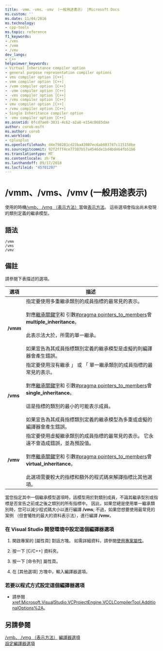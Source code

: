 ```yaml
---
title: -vmm、-vms、-vmv （一般用途表示） |Microsoft Docs
ms.custom: ''
ms.date: 11/04/2016
ms.technology:
- cpp-tools
ms.topic: reference
f1_keywords:
- /vms
- /vmm
- /vmv
dev_langs:
- C++
helpviewer_keywords:
- Virtual Inheritance compiler option
- general purpose representation compiler options
- vms compiler option [C++]
- vmm compiler option [C++]
- /vmm compiler option [C++]
- -vmm compiler option [C++]
- -vms compiler option [C++]
- /vms compiler option [C++]
- vmv compiler option [C++]
- /vmv compiler option [C++]
- Single Inheritance compiler option
- -vmv compiler option [C++]
ms.assetid: 0fcd7ae0-3031-4c62-a2a8-e154c8685dae
author: corob-msft
ms.author: corob
ms.workload:
- cplusplus
ms.openlocfilehash: d4e790281cd23ba43987ec6ab003787c115150be
ms.sourcegitcommit: 92f2fff4ce77387b57a4546de1bd4bd464fb51b6
ms.translationtype: MT
ms.contentlocale: zh-TW
ms.lasthandoff: 09/17/2018
ms.locfileid: "45701297"
---
```

# <a name="vmm-vms-vmv-general-purpose-representation"></a>/vmm、/vms、/vmv (一般用途表示)

使用的時機[/vmb、 /vmg （表示方法）](../../build/reference/vmb-vmg-representation-method.md)當做[表示方法](../../build/reference/vmb-vmg-representation-method.md)。 這些選項會指出尚未發現的類別定義的繼承模型。

## <a name="syntax"></a>語法

```
/vmm
/vms
/vmv
```

## <a name="remarks"></a>備註

請參閱下表描述的選項。

|選項|描述|
|------------|-----------------|
|**/vmm**|指定要使用多重繼承類別的成員指標的最常見的表示。<br /><br /> 對應[繼承關鍵字](../../cpp/inheritance-keywords.md)和 引數[#pragma pointers_to_members](../../preprocessor/pointers-to-members.md)會**multiple_inheritance**。<br /><br /> 此表示法大於，所需的單一繼承。<br /><br /> 如果宣告為其成員指標類別定義的繼承模型是虛擬的則編譯器會產生錯誤。|
|**/vms**|指定要使用沒有繼承 」 或 「 單一繼承類別的成員指標的最常見的表示。<br /><br /> 對應[繼承關鍵字](../../cpp/inheritance-keywords.md)和 引數[#pragma pointers_to_members](../../preprocessor/pointers-to-members.md)會**single_inheritance**。<br /><br /> 這是指標的類別的最小的可能表示成員。<br /><br /> 如果宣告為其成員指標類別定義的繼承模型為多重或虛擬的編譯器會產生錯誤。|
|**/vmv**|指定要使用虛擬繼承類別的成員指標的最常見的表示。 它永遠不會造成錯誤，並為預設值。<br /><br /> 對應[繼承關鍵字](../../cpp/inheritance-keywords.md)和 引數[#pragma pointers_to_members](../../preprocessor/pointers-to-members.md)會**virtual_inheritance**。<br /><br /> 此選項需要較大的指標和額外的程式碼來解譯指標比其他選項。|

當您指定其中一個繼承模型選項時，該模型用於對類別成員，不論其繼承型別或指標是否宣告之前或之後之類別的所有指標中。 因此，如果您總是使用單一繼承類別時，您可以減少程式碼大小以進行編譯 **/vms**; 不過，如果您想要使用最常見的案例 （但會犧牲的最大的資料表示法），進行編譯 **/vmv**。

### <a name="to-set-this-compiler-option-in-the-visual-studio-development-environment"></a>在 Visual Studio 開發環境中設定這個編譯器選項

1. 開啟專案的 [屬性頁]  對話方塊。 如需詳細資料，請參閱[使用專案屬性](../../ide/working-with-project-properties.md)。

1. 按一下 [C/C++]  資料夾。

1. 按一下 [命令列]  屬性頁。

1. 在 [其他選項]  方塊中，輸入編譯器選項。

### <a name="to-set-this-compiler-option-programmatically"></a>若要以程式方式設定這個編譯器選項

- 請參閱 <xref:Microsoft.VisualStudio.VCProjectEngine.VCCLCompilerTool.AdditionalOptions%2A>。

## <a name="see-also"></a>另請參閱

[/vmb、 /vmg （表示方法）](../../build/reference/vmb-vmg-representation-method.md)
[編譯器選項](../../build/reference/compiler-options.md)<br/>
[設定編譯器選項](../../build/reference/setting-compiler-options.md)